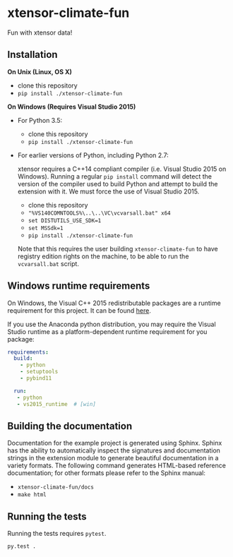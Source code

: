 xtensor-climate-fun
==============

Fun with xtensor data!


Installation
------------

**On Unix (Linux, OS X)**

 - clone this repository
 - `pip install ./xtensor-climate-fun`

**On Windows (Requires Visual Studio 2015)**

 - For Python 3.5:
     - clone this repository
     - `pip install ./xtensor-climate-fun`
 - For earlier versions of Python, including Python 2.7:

   xtensor requires a C++14 compliant compiler (i.e. Visual Studio 2015 on
   Windows). Running a regular `pip install` command will detect the version
   of the compiler used to build Python and attempt to build the extension
   with it. We must force the use of Visual Studio 2015.

     - clone this repository
     - `"%VS140COMNTOOLS%\..\..\VC\vcvarsall.bat" x64`
     - `set DISTUTILS_USE_SDK=1`
     - `set MSSdk=1`
     - `pip install ./xtensor-climate-fun`

   Note that this requires the user building `xtensor-climate-fun` to have registry edition
   rights on the machine, to be able to run the `vcvarsall.bat` script.


Windows runtime requirements
----------------------------

On Windows, the Visual C++ 2015 redistributable packages are a runtime
requirement for this project. It can be found [here](https://www.microsoft.com/en-us/download/details.aspx?id=48145).

If you use the Anaconda python distribution, you may require the Visual Studio
runtime as a platform-dependent runtime requirement for you package:

```yaml
requirements:
  build:
    - python
    - setuptools
    - pybind11

  run:
   - python
   - vs2015_runtime  # [win]
```


Building the documentation
--------------------------

Documentation for the example project is generated using Sphinx. Sphinx has the
ability to automatically inspect the signatures and documentation strings in
the extension module to generate beautiful documentation in a variety formats.
The following command generates HTML-based reference documentation; for other
formats please refer to the Sphinx manual:

 - `xtensor-climate-fun/docs`
 - `make html`


Running the tests
-----------------

Running the tests requires `pytest`.

```bash
py.test .
```
